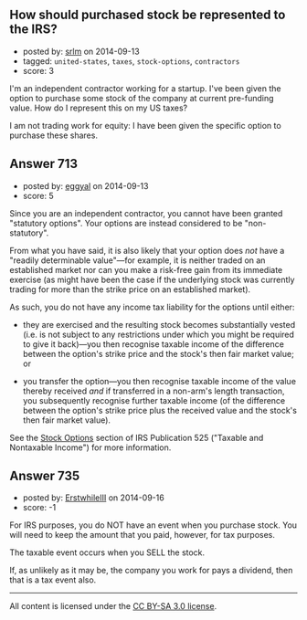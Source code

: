 ## How should purchased stock be represented to the IRS?

- posted by: [srlm](https://stackexchange.com/users/2927173/srlm) on 2014-09-13
- tagged: `united-states`, `taxes`, `stock-options`, `contractors`
- score: 3

I'm an independent contractor working for a startup. I've been given the option to purchase some stock of the company at current pre-funding value. How do I represent this on my US taxes?

I am not trading work for equity: I have been given the specific option to purchase these shares.


## Answer 713

- posted by: [eggyal](https://stackexchange.com/users/310184/eggyal) on 2014-09-13
- score: 5

Since you are an independent contractor, you cannot have been granted "statutory options".  Your options are instead considered to be "non-statutory".

From what you have said, it is also likely that your option does *not* have a "readily determinable value"&mdash;for example, it is neither traded on an established market nor can you make a risk-free gain from its immediate exercise (as might have been the case if the underlying stock was currently trading for more than the strike price on an established market).

As such, you do not have any income tax liability for the options until either:

* they are exercised and the resulting stock becomes substantially vested (i.e. is not subject to any restrictions under which you might be required to give it back)&mdash;you then recognise taxable income of the difference between the option's strike price and the stock's then fair market value; or

* you transfer the option&mdash;you then recognise taxable income of the value thereby received *and* if transferred in a non-arm's length transaction, you subsequently recognise further taxable income (of the difference between the option's strike price plus the received value and the stock's then fair market value).

See the [Stock Options](http://www.irs.gov/publications/p525/ar02.html#en_US_2013_publink1000229198) section of IRS Publication 525 ("Taxable and Nontaxable Income") for more information.


## Answer 735

- posted by: [ErstwhileIII](https://stackexchange.com/users/2320529/erstwhileiii) on 2014-09-16
- score: -1

For IRS purposes, you do NOT have an event when you purchase stock. You will need to keep the amount that you paid, however, for tax purposes.

The taxable event occurs when you SELL the stock.

If, as unlikely as it may be, the company you work for pays a dividend, then that is a tax event also.



---

All content is licensed under the [CC BY-SA 3.0 license](https://creativecommons.org/licenses/by-sa/3.0/).
